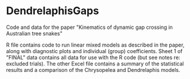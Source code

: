 # DendrelaphisGaps
Code and data for the paper "Kinematics of dynamic gap crossing in Australian tree snakes"

R file contains code to run linear mixed models as described in the paper, along with diagnostic plots and individual (group) coefficients. 
Sheet 1 of "FINAL" data contains all data for use with the R code (but see notes re: excluded trials). The other Excel file contains a summary of the statistical results and a comparison of the Chrysopelea and Dendrelaphis models. 
